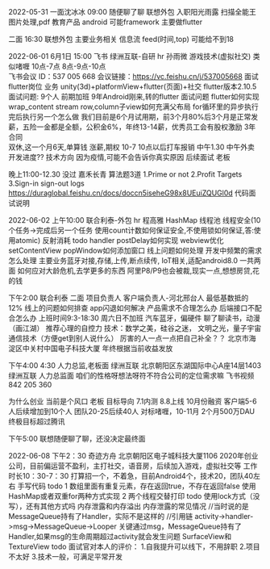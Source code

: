 

2022-05-31
一面沈冰冰 09:00  随便聊了聊  联想外包  入职阳光雨露
扫描全能王 图片处理,pdf    教育产品   android 可能framework
主要做flutter

二面 16:30 联想外包
主要业务相关  信息流 feed(时间,top)
可能给不到18

2022-06-01
6月1日  15:00  飞书   绿洲互联-自研 hr 孙雨微      游戏技术(虚拟社交)   类似啫喱  10点-7点  8点-9点-10点   
飞书会议 ID：537 005 668
会议链接：https://vc.feishu.cn/j/537005668 
面试flutter岗位
业务 unity(3d)+platformView+flutter(页面)+社交    flutter版本2.10.5
面试问题: 9个人  前期加班  9年Android刚来,转的flutter
面试问题 flutter如何实现wrap_content   stream    row,column子view如何充满父布局  for循环里的异步执行完后执行另一个怎么做
我们目前是6个月试用期，前3个月80%后3个月是正常发薪，五险一金都是全额，公积金6%，年终13-14薪，优秀员工会有股权激励  3年合同  
双休,这一个月6天,单算钱  涨薪,期权   10-7  10点以后打车报销
中午1.30 中午外卖  
开发进度??  技术方向  因为疫情,可能不会告诉你真实原因
后续面试 老板

晚上11:00-12.30    没过
嘉禾长青  算法题3道  1.Prime or not    2.Profit Targets   3.Sign-in sign-out logs
https://duraglobal.feishu.cn/docs/doccn5iseheG98x8UEuiZQUGl0d 代码面试说明

2022-06-02
上午10:00 联合利泰-外包  hr 程高雅
HashMap  线程池   线程安全(10个任务->完成后另一个任务  使用count计数如何保证安全,不使用锁如何保证,答:使用atomic)
反射消耗 todo    handler postDelay如何实现
webview优化   setContentView  popWindow如何添加窗口  线上问题如何处理   开发中频繁的需求怎么处理
主要业务蓝牙对接,存储,上传,断点续传, IoT相关,适配android8.0
一共两面    如何应对大龄危机,去学更多的东西  阿里P8/P9也会被裁,现实一点,想想房贷,花的钱

下午2:00
联合利泰 二面  项目负责人  客户端负责人-河北邢台人
最低基数抵的12%  线上的问题如何排查  app闪退如何解决   产品需求不合理怎么办    后端接口不配合怎么办
上班时间9:3-18:30 周六日不加班   汽车蓝牙，偏硬件
聊了聊读书，动漫（画江湖）  推荐心理的自控力   技术：数学之美，硅谷之迷， 文明之光，量子宇宙  通信技术（方便get到别人说什么）
厉害的人一点一点把自己补全？？
北京市海淀区中关村中国电子科技大厦
年终根据当前收益发放

下午4:00 4:30  人力总监,老板面  绿洲互联   北京朝阳区东湖国际中心A座14层1403
绿洲互联 人力总监面
咱们的性格呀想法呀符不符合公司的定位需求嘛
飞书视频 842 205 360

为什么创业  当前是个风口
老板  目标导向
7.1内测 8.8上线  10月份融资   客户端5-6人后续增加到10个人   团队20-25后续40人
对标啫喱，10-11月 2个月500万DAU 
终极目标超过腾讯


下午5:00
联想随便聊了聊，还没决定最终面


2022-06-08 下午2：30
奇迹方舟  北京朝阳区电子城科技大厦1106
2020年创业公司，目前偏运营不盈利，主打社交，语音房，后续加入游戏，虚拟社交等
工作时长10：30-7：30
打算招一个，不着急，目前Android4个，技术20，团队40左右
手写代码  todo
 1 数组里面有重复元素，存在返回true，不存在返回false  使用HashMap或者双重for两种方式实现
 2 两个线程交替打印   todo  使用lock方式（没写），还有其他方式吗
内存泄露和内存溢出
内存泄露的常见情况   //当时说的是MessageQueue持有了Handler，实际不是这样的
//引用链 activity->handler->msg->MessageQueue->Looper  关键通过msg，MessageQueue持有了Handler,如果msg的生命周期超过activity就会发生问题
SurfaceView和TextureView  todo
面试官对本人的评价：
1.自我提升可以线下，不用辞职
2.项目不太好
3.技术一般，可满足平常开发


